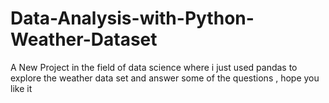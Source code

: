 # Data-Analysis-with-Python-Weather-Dataset
A New Project in the field of data science where i just used pandas to explore the weather data set and answer some of the questions , hope you like it
